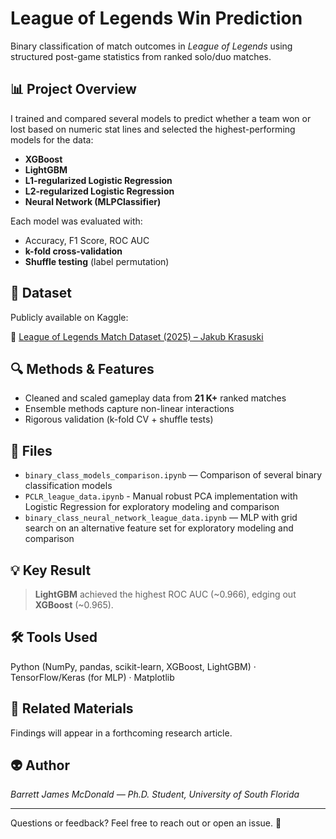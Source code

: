 # League of Legends Win Prediction

Binary classification of match outcomes in *League of Legends* using structured post-game statistics from ranked solo/duo matches.

## 📊 Project Overview

I trained and compared several models to predict whether a team won or lost based on numeric stat lines and selected the highest-performing models for the data:

- **XGBoost**
- **LightGBM**
- **L1-regularized Logistic Regression**
- **L2-regularized Logistic Regression**
- **Neural Network (MLPClassifier)**

Each model was evaluated with:
- Accuracy, F1 Score, ROC AUC  
- **k-fold cross-validation**  
- **Shuffle testing** (label permutation)

## 📂 Dataset

Publicly available on Kaggle:

🔗 [League of Legends Match Dataset (2025) – Jakub Krasuski](https://www.kaggle.com/datasets/jakubkrasuski/league-of-legends-match-dataset-2025)

## 🔍 Methods & Features

- Cleaned and scaled gameplay data from **21 K+** ranked matches
- Ensemble methods capture non-linear interactions
- Rigorous validation (k-fold CV + shuffle tests)

## 📁 Files

- `binary_class_models_comparison.ipynb` — Comparison of several binary classification models
- `PCLR_league_data.ipynb` - Manual robust PCA implementation with Logistic Regression for exploratory modeling and comparison
- `binary_class_neural_network_league_data.ipynb` — MLP with grid search on an alternative feature set for exploratory modeling and comparison

## 💡 Key Result

> **LightGBM** achieved the highest ROC AUC (~0.966), edging out **XGBoost** (~0.965).  

## 🛠 Tools Used
Python (NumPy, pandas, scikit-learn, XGBoost, LightGBM) · TensorFlow/Keras (for MLP) · Matplotlib

## 📄 Related Materials
Findings will appear in a forthcoming research article.

## 👽 Author
*Barrett James McDonald — Ph.D. Student, University of South Florida*

---

Questions or feedback? Feel free to reach out or open an issue. 💬
